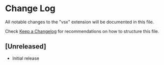 # Change Log

All notable changes to the "vsx" extension will be documented in this file.

Check [Keep a Changelog](http://keepachangelog.com/) for recommendations on how to structure this file.

## [Unreleased]

- Initial release